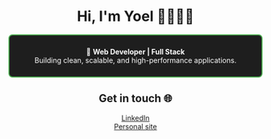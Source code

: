 <h1 align="center">Hi, I'm Yoel 👋🧑🏽‍💻</h1>

<div style="border: 2px solid #4CAF50; padding: 10px; border-radius: 8px; background-color: #1e1e1e; color: white; text-align: center;">

🚀 **Web Developer | Full Stack**  
Building clean, scalable, and high-performance applications.

</div>


<h2 align="center">Get in touch 🌐</h2> 

<p align="center">
  <a href="https://www.linkedin.com/in/yoel-villa/">LinkedIn</a><br>
  <a href="https://www.yoelvilla.dev/">Personal site</a>
</p>


<!--
**95yoel/95yoel** is a ✨ _special_ ✨ repository because its `README.md` (this file) appears on your GitHub profile.

Here are some ideas to get you started:

- 🔭 I’m currently working on ...
- 🌱 I’m currently learning ...
- 👯 I’m looking to collaborate on ...
- 🤔 I’m looking for help with ...
- 💬 Ask me about ...
- 📫 How to reach me: ...
- 😄 Pronouns: ...
- ⚡ Fun fact: ...
-->
